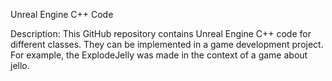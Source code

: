 Unreal Engine C++ Code

Description: This GitHub repository contains Unreal Engine C++ code for different classes. They can be implemented in a game development project. For example, the ExplodeJelly was made in the context of a game about jello. 
